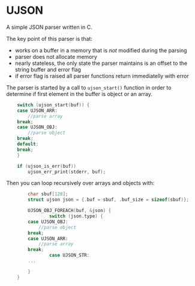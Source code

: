 UJSON
=====

A simple JSON parser written in C.

The key point of this parser is that:

- works on a buffer in a memory that is _not_ modified during the parsing
- parser does not allocate memory
- nearly stateless, the only state the parser maintains is an offset to the
  string buffer and error flag
- if error flag is raised all parser functions return immediatelly with error

The parser is started by a call to `ujson_start()` function in order to
determine if first element in the buffer is object or an array.

```c
	switch (ujson_start(buf)) {
	case UJSON_ARR:
		//parse array
	break;
	case UJSON_OBJ:
		//parse object
	break;
	default:
	break;
	}

	if (ujson_is_err(buf))
		ujson_err_print(stderr, buf);

```

Then you can loop recursively over arrays and objects with:

```c
        char sbuf[128];
        struct ujson json = {.buf = sbuf, .buf_size = sizeof(sbuf)};

        UJSON_OBJ_FOREACH(buf, &json) {
                switch (json.type) {
		case UJSON_OBJ:
			//parse object
		break;
		case UJSON_ARR:
			//parse array
		break;
                case UJSON_STR:
		...

		}
	}
```
